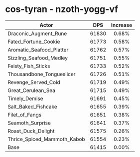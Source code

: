 # cos-tyran - nzoth-yogg-vf
| Actor | DPS | Increase |
|---|:---:|:---:|
|Draconic_Augment_Rune|61830|0.68%|
|Fated_Fortune_Cookie|61773|0.58%|
|Aromatic_Seafood_Platter|61762|0.57%|
|Sizzling_Seafood_Medley|61751|0.55%|
|Feisty_Fish_Sticks|61733|0.52%|
|Thousandbone_Tongueslicer|61726|0.51%|
|Revenge_Served_Cold|61719|0.49%|
|Great_Cerulean_Sea|61715|0.49%|
|Timely_Demise|61691|0.45%|
|Salt_Baked_Fishcake|61655|0.39%|
|Filet_of_Fangs|61651|0.38%|
|Seamoth_Surprise|61641|0.37%|
|Roast_Duck_Delight|61575|0.26%|
|Thrice_Spiced_Mammoth_Kabob|61554|0.23%|
|Base|61415|0.00%|
